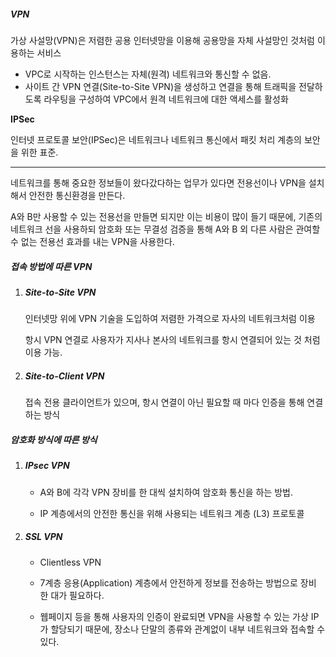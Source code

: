 ##### **VPN** 

가상 사설망(VPN)은 저렴한 공용 인터넷망을 이용해 공용망을 자체 사설망인 것처럼 이용하는 서비스

* VPC로 시작하는 인스턴스는 자체(원격) 네트워크와 통신할 수 없음.
* 사이트 간 VPN 연결(Site-to-Site VPN)을 생성하고 연결을 통해 트래픽을 전달하도록 라우팅을 구성하여 VPC에서 원격 네트워크에 대한 액세스를 활성화

**IPSec**

인터넷 프로토콜 보안(IPSec)은 네트워크나 네트워크 통신에서 패킷 처리 계층의 보안을 위한 표준.

---

네트워크를 통해 중요한 정보들이 왔다갔다하는 업무가 있다면 전용선이나 VPN을 설치해서 안전한 통신환경을 만든다. 

A와 B만 사용할 수 있는 전용선을 만들면 되지만 이는 비용이 많이 들기 때문에, 기존의 네트워크 선을 사용하되 암호화 또는 무결성 검증을 통해 A와 B 외 다른 사람은 관여할 수 없는 전용선 효과를 내는 VPN을 사용한다.

##### 접속 방법에 따른 VPN

1. ##### Site-to-Site VPN

   인터넷망 위에 VPN 기술을 도입하여 저렴한 가격으로 자사의 네트워크처럼 이용

   항시 VPN 연결로 사용자가 지사나 본사의 네트워크를 항시 연결되어 있는 것 처럼 이용 가능.

2. ##### Site-to-Client VPN

   접속 전용 클라이언트가 있으며, 항시 연결이 아닌 필요할 때 마다 인증을 통해 연결하는 방식

##### 암호화 방식에 따른 방식

1. ##### IPsec VPN

   * A와 B에 각각 VPN 장비를 한 대씩 설치하여 암호화 통신을 하는 방법.

   * IP 계층에서의 안전한 통신을 위해 사용되는 네트워크 계층 (L3) 프로토콜

2. ##### SSL VPN

   * Clientless VPN

   * 7계층 응용(Application) 계층에서 안전하게 정보를 전송하는 방법으로 장비 한 대가 필요하다.

   * 웹페이지 등을 통해 사용자의 인증이 완료되면 VPN을 사용할 수 있는 가상 IP가 할당되기 때문에, 장소나 단말의 종류와 관계없이 내부 네트워크와 접속할 수 있다.
